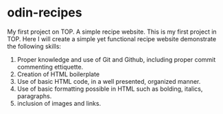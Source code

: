 # odin-recipes
My first project on TOP. A simple recipe website.
This is my first project in TOP. Here I will create a simple yet functional recipe website demonstrate the following skills:

1. Proper knowledge and use of Git and Github, including proper commit commenting ettiquette.
2. Creation of HTML boilerplate
3. Use of basic HTML code, in a  well presented, organized manner.
4. Use of basic formatting possible in HTML such as bolding, italics, paragraphs.
5. inclusion of images and links.

